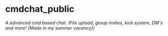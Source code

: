 # cmdchat_public
<i>A advanced cmd based chat. (File upload, group invites, kick system, DM's and more! {Made in my summer vacancy})</i>

